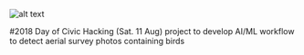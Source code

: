 ![alt text](https://github.com/robgf/aviannet/blob/master/AvianNet_logo.png "Avian Net 2018 Day of Civic Hacking")

#2018 Day of Civic Hacking (Sat. 11 Aug) project to develop AI/ML workflow to detect aerial survey photos containing birds
